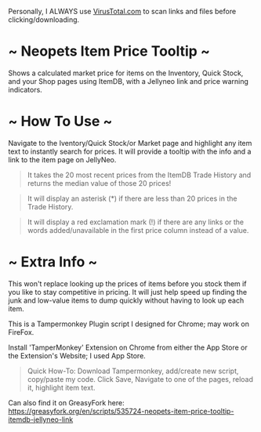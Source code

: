Personally, I ALWAYS use [VirusTotal.com](https://www.virustotal.com/gui/home/url) to scan links and files before clicking/downloading.


# ~ Neopets Item Price Tooltip ~

Shows a calculated market price for items on the Inventory, Quick Stock, and your Shop pages using ItemDB, with a Jellyneo link and price warning indicators.


# ~ How To Use ~

Navigate to the Iventory/Quick Stock/or Market page and highlight any item text to instantly search for prices. It will provide a tooltip with the info and a link to the item page on JellyNeo.

>It takes the 20 most recent prices from the ItemDB Trade History and returns the median value of those 20 prices!

>It will display an asterisk (*) if there are less than 20 prices in the Trade History.

>It will display a red exclamation mark (!) if there are any links or the words added/unavailable in the first price column instead of a value.

# ~ Extra Info ~

This won't replace looking up the prices of items before you stock them if you like to stay competitive in pricing. It will just help speed up finding the junk and low-value items to dump quickly without having to look up each item.

This is a Tampermonkey Plugin script I designed for Chrome; may work on FireFox.

Install 'TamperMonkey' Extension on Chrome from either the App Store or the Extension's Website; I used App Store.

>Quick How-To: Download Tampermonkey, add/create new script, copy/paste my code. Click Save, Navigate to one of the pages, reload it, highlight item text.

Can also find it on GreasyFork here: https://greasyfork.org/en/scripts/535724-neopets-item-price-tooltip-itemdb-jellyneo-link
